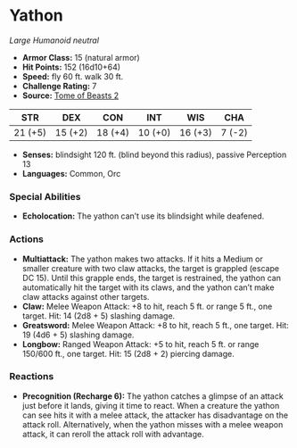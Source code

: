 # Yathon

*Large* *Humanoid* *neutral*

- **Armor Class:** 15 (natural armor)
- **Hit Points:** 152 (16d10+64)
- **Speed:** fly 60 ft. walk 30 ft.
- **Challenge Rating:** 7
- **Source:** [Tome of Beasts 2](https://koboldpress.com/kpstore/product/tome-of-beasts-2-for-5th-edition/)

| STR | DEX | CON | INT | WIS | CHA |
| --- | --- | --- | --- | --- | --- |
| 21 (+5) | 15 (+2) | 18 (+4) | 10 (+0) | 16 (+3) | 7 (-2) |

- **Senses:** blindsight 120 ft. (blind beyond this radius), passive Perception 13
- **Languages:** Common, Orc
### Special Abilities
- **Echolocation:** The yathon can’t use its blindsight while deafened.
### Actions
- **Multiattack:** The yathon makes two attacks. If it hits a Medium or smaller creature with two claw attacks, the target is grappled (escape DC 15). Until this grapple ends, the target is restrained, the yathon can automatically hit the target with its claws, and the yathon can’t make claw attacks against other targets.
- **Claw:** Melee Weapon Attack: +8 to hit, reach 5 ft. or range 5 ft., one target. Hit: 14 (2d8 + 5) slashing damage.
- **Greatsword:** Melee Weapon Attack: +8 to hit, reach 5 ft., one target. Hit: 19 (4d6 + 5) slashing damage.
- **Longbow:** Ranged Weapon Attack: +5 to hit, reach 5 ft. or range 150/600 ft., one target. Hit: 15 (2d8 + 2) piercing damage.
### Reactions
- **Precognition (Recharge 6):** The yathon catches a glimpse of an attack just before it lands, giving it time to react. When a creature the yathon can see hits it with a melee attack, the attacker has disadvantage on the attack roll. Alternatively, when the yathon misses with a melee weapon attack, it can reroll the attack roll with advantage.
